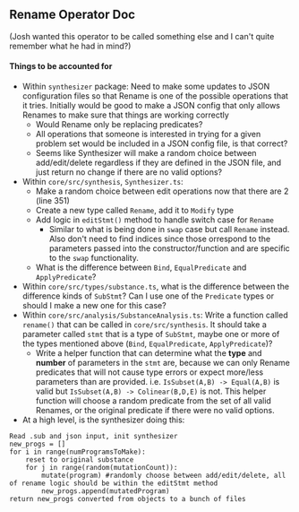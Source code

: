 ## Rename Operator Doc

(Josh wanted this operator to be called something else and I can't quite remember what he had in mind?)

#### Things to be accounted for

- Within `synthesizer` package: Need to make some updates to JSON configuration files so that Rename is one of the possible operations that it tries. Initially would be good to make a JSON config that only allows Renames to make sure that things are working correctly
  - Would Rename only be replacing predicates?
  - All operations that someone is interested in trying for a given problem set would be included in a JSON config file, is that correct?
  - Seems like Synthesizer will make a random choice between add/edit/delete regardless if they are defined in the JSON file, and just return no change if there are no valid options?
- Within `core/src/synthesis`, `Synthesizer.ts`:
  - Make a random choice between edit operations now that there are 2 (line 351)
  - Create a new type called `Rename`, add it to `Modify` type
  - Add logic in `editStmt()` method to handle switch case for `Rename`
    - Similar to what is being done in `swap` case but call `Rename` instead. Also don't need to find indices since those orrespond to the parameters passed into the constructor/function and are specific to the `swap` functionality.
  - What is the difference between `Bind`, `EqualPredicate` and `ApplyPredicate`?
- Within `core/src/types/substance.ts`, what is the difference between the difference kinds of `SubStmt`? Can I use one of the `Predicate` types or should I make a new one for this case?
- Within `core/src/analysis/SubstanceAnalysis.ts`: Write a function called `rename()` that can be called in `core/src/synthesis`. It should take a parameter called `stmt` that is a type of `SubStmt`, maybe one or more of the types mentioned above (`Bind`, `EqualPredicate`, `ApplyPredicate`)?
  - Write a helper function that can determine what the **type** and **number** of parameters in the `stmt` are, because we can only Rename predicates that will not cause type errors or expect more/less parameters than are provided. i.e. `IsSubset(A,B) -> Equal(A,B)` is valid but `IsSubset(A,B) -> Colinear(B,D,E)` is not. This helper function will choose a random predicate from the set of all valid Renames, or the original predicate if there were no valid options.
- At a high level, is the synthesizer doing this:

```
Read .sub and json input, init synthesizer
new_progs = []
for i in range(numProgramsToMake):
    reset to original substance
    for j in range(random(mutationCount)):
        mutate(program) #randomly choose between add/edit/delete, all of rename logic should be within the editStmt method
        new_progs.append(mutatedProgram)
return new_progs converted from objects to a bunch of files
```
